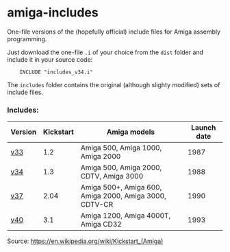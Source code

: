 # amiga-includes

One-file versions of the (hopefully official) include files for Amiga assembly programming.

Just download the one-file `.i` of your choice from the `dist` folder and include it in your source code:

```
	INCLUDE	"includes_v34.i"
```

The `includes` folder contains the original (although slighty modified) sets of include files.

### Includes:

| Version | Kickstart | Amiga models | Launch date |
| ------- | --------- | ------------ | ----------- |
| [v33](dist/includes_v33.i)     | 1.2       | Amiga 500, Amiga 1000, Amiga 2000 | 1987 |
| [v34](dist/includes_v34.i)     | 1.3       | Amiga 500, Amiga 2000, CDTV, Amiga 3000 | 1988 |
| [v37](dist/includes_v37.i)     | 2.04      | Amiga 500+, Amiga 600, Amiga 2000, Amiga 3000, CDTV-CR | 1990 |
| [v40](dist/includes_v40.i)     | 3.1       | Amiga 1200, Amiga 4000T, Amiga CD32 | 1993 |

Source: https://en.wikipedia.org/wiki/Kickstart_(Amiga)

